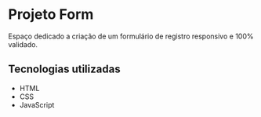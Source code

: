 # Projeto Form

Espaço dedicado a criação de um formulário de registro responsivo e 100% validado.

## Tecnologias utilizadas

- HTML
- CSS
- JavaScript
